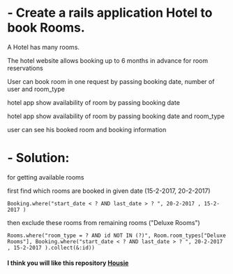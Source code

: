 # - Create a rails application Hotel to book  Rooms.

 A Hotel  has many rooms.

 The hotel website  allows booking up to 6 months in advance for room reservations

 User can book room in one request by passing  booking date, number of user and room_type

 hotel app show availability of room by passing booking date 

 hotel app show availability of room by passing booking date and room_type

 user can see his booked room and booking information


# - Solution: 

for getting available rooms 

first find which rooms are booked in given date (15-2-2017, 20-2-2017)
  

    Booking.where("start_date < ? AND last_date > ? ", 20-2-2017 , 15-2-2017 )


then exclude these rooms from remaining rooms ("Deluxe Rooms")

    Rooms.where("room_type = ? AND id NOT IN (?)", Room.room_types["Deluxe Rooms"], Booking.where("start_date < ? AND last_date > ? ", 20-2-2017 , 15-2-2017 ).collect(&:id))


#### I think you will like this repository  [Housie](https://github.com/mtsoft936/housie)
